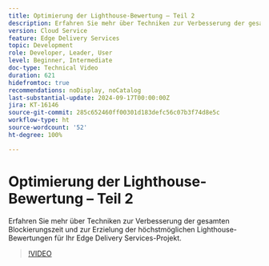 ```yaml
---
title: Optimierung der Lighthouse-Bewertung – Teil 2
description: Erfahren Sie mehr über Techniken zur Verbesserung der gesamten Blockierungszeit und zur Erzielung der höchstmöglichen Lighthouse-Bewertungen für Ihr Edge Delivery Services-Projekt.
version: Cloud Service
feature: Edge Delivery Services
topic: Development
role: Developer, Leader, User
level: Beginner, Intermediate
doc-type: Technical Video
duration: 621
hidefromtoc: true
recommendations: noDisplay, noCatalog
last-substantial-update: 2024-09-17T00:00:00Z
jira: KT-16146
source-git-commit: 285c652460ff00301d183defc56c07b3f74d8e5c
workflow-type: ht
source-wordcount: '52'
ht-degree: 100%

---
```



# Optimierung der Lighthouse-Bewertung – Teil 2

Erfahren Sie mehr über Techniken zur Verbesserung der gesamten Blockierungszeit und zur Erzielung der höchstmöglichen Lighthouse-Bewertungen für Ihr Edge Delivery Services-Projekt.

>[!VIDEO](https://video.tv.adobe.com/v/3434042/?learn=on)
